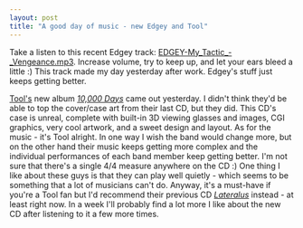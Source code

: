 ```yaml
---
layout: post
title: "A good day of music - new Edgey and Tool"
---
```


<p>Take a listen to this recent Edgey track: <a href="http://www.edgey.net/mp3/tracker2.asp?trackURL=EDGEY-My_Tactic_-_Vengeance.mp3">EDGEY-My_Tactic_-_Vengeance.mp3</a>. Increase volume, try to keep up, and let your ears bleed a little :) This track made my day yesterday after work. Edgey's stuff just keeps getting better.</p>
<p><a href="http://www.toolband.com/" target="_blank">Tool's</a> new album <em><a href="http://www.amazon.com/gp/product/B000EULJLU/sr=8-3/qid=1146661441/ref=pd_bbs_3/002-5473727-7939237?%5Fencoding=UTF8" target="_blank">10,000 Days</a></em> came out yesterday. I didn't think they'd be able to top the cover/case art from their last CD, but they did. This CD's case is unreal, complete with built-in 3D viewing glasses and images, CGI graphics, very cool artwork, and a sweet design and layout. As for the music - it's Tool alright. In one way I wish the band would change more, but on the other hand their music keeps getting more complex and the individual performances of each band member keep getting better. I'm not sure that there's a single 4/4 measure anywhere on the CD :) One thing I like about these guys is that they can play well quietly - which seems to be something that a lot of musicians can't do. Anyway, it's a must-have if you're a Tool fan but I'd recommend their previous CD <em><a href="http://www.amazon.com/gp/product/B00005B36H/sr=8-1/qid=1146661441/ref=pd_bbs_1/002-5473727-7939237?%5Fencoding=UTF8" target="_blank">Lateralus</a></em> instead - at least right now. In a week I'll probably find a lot more I like about the new CD after listening to it a few more times. </p>
 
